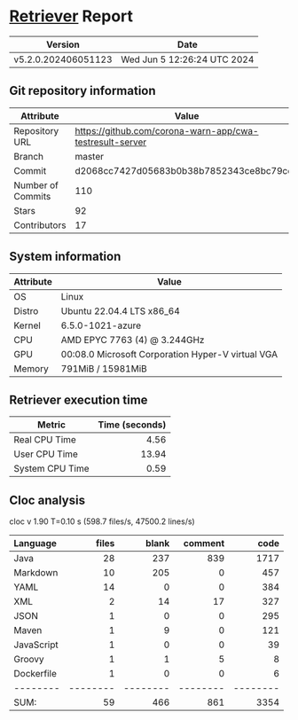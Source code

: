 # [Retriever](https://github.com/PalladioSimulator/Palladio-ReverseEngineering-Retriever) Report
| Version | Date |
| ------- | ---- |
| v5.2.0.202406051123 | Wed Jun  5 12:26:24 UTC 2024 |

## Git repository information
|      Attribute    | Value |
| ----------------- | ----- |
| Repository URL    | https://github.com/corona-warn-app/cwa-testresult-server |
| Branch            | master |
| Commit            | d2068cc7427d05683b0b38b7852343ce8bc79cd2 |
| Number of Commits | 110 |
| Stars             | 92 |
| Contributors      | 17 |


## System information
| Attribute | Value |
| --------- | ----- |
| OS | Linux  |
| Distro | Ubuntu 22.04.4 LTS x86_64  |
| Kernel | 6.5.0-1021-azure  |
| CPU | AMD EPYC 7763 (4) @ 3.244GHz  |
| GPU | 00:08.0 Microsoft Corporation Hyper-V virtual VGA  |
| Memory | 791MiB / 15981MiB  |

## Retriever execution time
| Metric | Time (seconds) |
| --- | ---: |
| Real CPU Time | 4.56 |
| User CPU Time | 13.94 |
| System CPU Time | 0.59 |
<!--
Explainations:
- __Real CPU Time__: actual time the command has run (can be less than total time spent in user and system mode for multi-threaded processes)
- __User CPU Time__: time the command has spent running in user mode
- __System CPU Time__: time the command has spent running in system or kernel mode
-->

## Cloc analysis
cloc v 1.90  T=0.10 s (598.7 files/s, 47500.2 lines/s)

Language|files|blank|comment|code
:-------|-------:|-------:|-------:|-------:
Java|28|237|839|1717
Markdown|10|205|0|457
YAML|14|0|0|384
XML|2|14|17|327
JSON|1|0|0|295
Maven|1|9|0|121
JavaScript|1|0|0|39
Groovy|1|1|5|8
Dockerfile|1|0|0|6
--------|--------|--------|--------|--------
SUM:|59|466|861|3354
